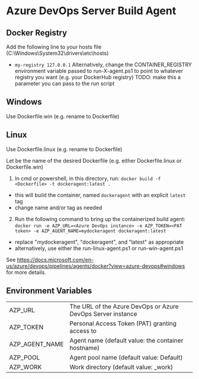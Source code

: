 # Azure DevOps Server Build Agent

## Docker Registry
Add the following line to your hosts file (C:\Windows\System32\drivers\etc\hosts)
  * `my-registry 127.0.0.1`
Alternatively, change the CONTAINER_REGISTRY environment variable passed to
run-X-agent.ps1 to point to whatever registry you want (e.g. your
DockerHub registry)
TODO: make this a parameter you can pass to the run script

## Windows
Use Dockerfile.win (e.g. rename to Dockerfile)


## Linux
Use Dockerfile.linux (e.g. rename to Dockerfile)

Let <Dockerfile> be the name of the desired Dockerfile (e.g. either Dockerfile.linux or Dockerfile.win)

1. In cmd or powershell, in this directory, run: `docker build -f <Dockerfile> -t dockeragent:latest .`
  * this will build the container, named `dockeragent` with an explicit `latest` tag
  * change name and/or tag as needed
2. Run the following command to bring up the containerized build agent:
`docker run -e AZP_URL=<Azure DevOps instance> -e AZP_TOKEN=<PAT token> -e AZP_AGENT_NAME=mydockeragent dockeragent:latest`
  * replace "mydockeragent", "dockeragent", and "latest" as appropriate
  * alternatively, use either the run-linux-agent.ps1 or run-win-agent.ps1

See https://docs.microsoft.com/en-us/azure/devops/pipelines/agents/docker?view=azure-devops#windows for more details.

## Environment Variables
<table>
  <tr>
    <td>AZP_URL</td>
    <td>The URL of the Azure DevOps or Azure DevOps Server instance</td>
  </tr>
  <tr>
    <td>AZP_TOKEN</td>
    <td>Personal Access Token (PAT) granting access to</td>
  </tr>
  <tr>
    <td>AZP_AGENT_NAME</td>
    <td>Agent name (default value: the container hostname)</td>
  </tr>
  <tr>
    <td>AZP_POOL</td>
    <td>Agent pool name (default value: Default)</td>
  </tr>
  <tr>
    <td>AZP_WORK</td>
    <td>Work directory (default value: _work)</td>
  </tr>
</table>

